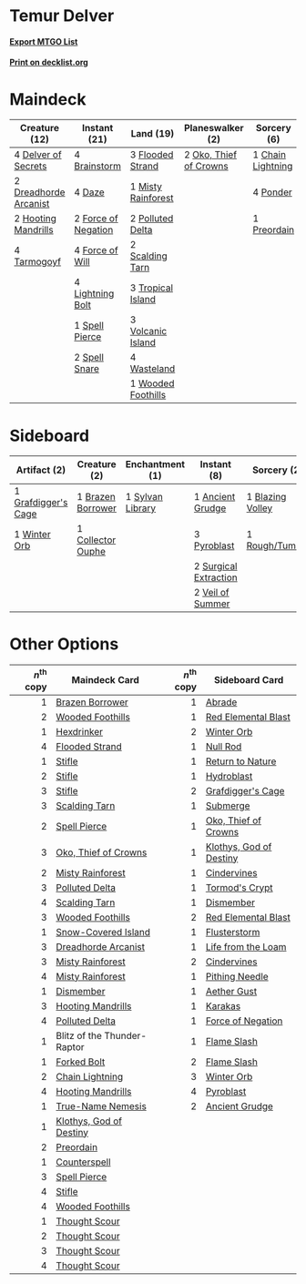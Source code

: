# Temur Delver

#### [Export MTGO List](../collection/Temur%20Delver/Temur%20Delver.txt)
#### [Print on decklist.org](http://decklist.org/?deckmain=4%09Brainstorm%0A1%09Chain%20Lightning%0A4%09Daze%0A4%09Delver%20of%20Secrets%0A2%09Dreadhorde%20Arcanist%0A3%09Flooded%20Strand%0A2%09Force%20of%20Negation%0A4%09Force%20of%20Will%0A2%09Hooting%20Mandrills%0A4%09Lightning%20Bolt%0A1%09Misty%20Rainforest%0A2%09Oko,%20Thief%20of%20Crowns%0A2%09Polluted%20Delta%0A4%09Ponder%0A1%09Preordain%0A2%09Scalding%20Tarn%0A1%09Spell%20Pierce%0A2%09Spell%20Snare%0A4%09Tarmogoyf%0A3%09Tropical%20Island%0A3%09Volcanic%20Island%0A4%09Wasteland%0A1%09Wooded%20Foothills&deckside=1%09Ancient%20Grudge%0A1%09Blazing%20Volley%0A1%09Brazen%20Borrower%0A1%09Collector%20Ouphe%0A1%09Grafdigger's%20Cage%0A3%09Pyroblast%0A1%09Rough/Tumble%0A2%09Surgical%20Extraction%0A1%09Sylvan%20Library%0A2%09Veil%20of%20Summer%0A1%09Winter%20Orb)
# Maindeck

|                                         Creature (12)                                          |                                         Instant (21)                                         |                                          Land (19)                                          |                                        Planeswalker (2)                                         |                                        Sorcery (6)                                         |
|------------------------------------------------------------------------------------------------|----------------------------------------------------------------------------------------------|---------------------------------------------------------------------------------------------|-------------------------------------------------------------------------------------------------|--------------------------------------------------------------------------------------------|
|4 [Delver of Secrets](http://gatherer.wizards.com/Pages/Card/Details.aspx?multiverseid=226749)  |4 [Brainstorm](http://gatherer.wizards.com/Pages/Card/Details.aspx?multiverseid=3897)         |3 [Flooded Strand](http://gatherer.wizards.com/Pages/Card/Details.aspx?multiverseid=405098)  |2 [Oko, Thief of Crowns](http://gatherer.wizards.com/Pages/Card/Details.aspx?multiverseid=473159)|1 [Chain Lightning](http://gatherer.wizards.com/Pages/Card/Details.aspx?multiverseid=446139)|
|2 [Dreadhorde Arcanist](http://gatherer.wizards.com/Pages/Card/Details.aspx?multiverseid=461052)|4 [Daze](http://gatherer.wizards.com/Pages/Card/Details.aspx?multiverseid=189255)             |1 [Misty Rainforest](http://gatherer.wizards.com/Pages/Card/Details.aspx?multiverseid=405102)|                                                                                                 |4 [Ponder](http://gatherer.wizards.com/Pages/Card/Details.aspx?multiverseid=451051)         |
|2 [Hooting Mandrills](http://gatherer.wizards.com/Pages/Card/Details.aspx?multiverseid=386558)  |2 [Force of Negation](http://gatherer.wizards.com/Pages/Card/Details.aspx?multiverseid=464001)|2 [Polluted Delta](http://gatherer.wizards.com/Pages/Card/Details.aspx?multiverseid=405104)  |                                                                                                 |1 [Preordain](http://gatherer.wizards.com/Pages/Card/Details.aspx?multiverseid=405347)      |
|4 [Tarmogoyf](http://gatherer.wizards.com/Pages/Card/Details.aspx?multiverseid=136142)          |4 [Force of Will](http://gatherer.wizards.com/Pages/Card/Details.aspx?multiverseid=3107)      |2 [Scalding Tarn](http://gatherer.wizards.com/Pages/Card/Details.aspx?multiverseid=405107)   |                                                                                                 |                                                                                            |
|                                                                                                |4 [Lightning Bolt](http://gatherer.wizards.com/Pages/Card/Details.aspx?multiverseid=806)      |3 [Tropical Island](http://gatherer.wizards.com/Pages/Card/Details.aspx?multiverseid=884)    |                                                                                                 |                                                                                            |
|                                                                                                |1 [Spell Pierce](http://gatherer.wizards.com/Pages/Card/Details.aspx?multiverseid=425876)     |3 [Volcanic Island](http://gatherer.wizards.com/Pages/Card/Details.aspx?multiverseid=887)    |                                                                                                 |                                                                                            |
|                                                                                                |2 [Spell Snare](http://gatherer.wizards.com/Pages/Card/Details.aspx?multiverseid=446100)      |4 [Wasteland](http://gatherer.wizards.com/Pages/Card/Details.aspx?multiverseid=413790)       |                                                                                                 |                                                                                            |
|                                                                                                |                                                                                              |1 [Wooded Foothills](http://gatherer.wizards.com/Pages/Card/Details.aspx?multiverseid=405116)|                                                                                                 |                                                                                            |


# Sideboard

|                                         Artifact (2)                                         |                                        Creature (2)                                        |                                     Enchantment (1)                                     |                                          Instant (8)                                           |                                        Sorcery (2)                                        |
|----------------------------------------------------------------------------------------------|--------------------------------------------------------------------------------------------|-----------------------------------------------------------------------------------------|------------------------------------------------------------------------------------------------|-------------------------------------------------------------------------------------------|
|1 [Grafdigger's Cage](http://gatherer.wizards.com/Pages/Card/Details.aspx?multiverseid=278452)|1 [Brazen Borrower](http://gatherer.wizards.com/Pages/Card/Details.aspx?multiverseid=473001)|1 [Sylvan Library](http://gatherer.wizards.com/Pages/Card/Details.aspx?multiverseid=2240)|1 [Ancient Grudge](http://gatherer.wizards.com/Pages/Card/Details.aspx?multiverseid=235600)     |1 [Blazing Volley](http://gatherer.wizards.com/Pages/Card/Details.aspx?multiverseid=426821)|
|1 [Winter Orb](http://gatherer.wizards.com/Pages/Card/Details.aspx?multiverseid=643)          |1 [Collector Ouphe](http://gatherer.wizards.com/Pages/Card/Details.aspx?multiverseid=464107)|                                                                                         |3 [Pyroblast](http://gatherer.wizards.com/Pages/Card/Details.aspx?multiverseid=4083)            |1 [Rough/Tumble](http://gatherer.wizards.com/Pages/Card/Details.aspx?multiverseid=376475)  |
|                                                                                              |                                                                                            |                                                                                         |2 [Surgical Extraction](http://gatherer.wizards.com/Pages/Card/Details.aspx?multiverseid=397706)|                                                                                           |
|                                                                                              |                                                                                            |                                                                                         |2 [Veil of Summer](http://gatherer.wizards.com/Pages/Card/Details.aspx?multiverseid=466952)     |                                                                                           |


# Other Options

|*n*<sup>th</sup> copy|                                          Maindeck Card                                           |*n*<sup>th</sup> copy|                                          Sideboard Card                                          |
|--------------------:|--------------------------------------------------------------------------------------------------|--------------------:|--------------------------------------------------------------------------------------------------|
|                    1|[Brazen Borrower](http://gatherer.wizards.com/Pages/Card/Details.aspx?multiverseid=473001)        |                    1|[Abrade](http://gatherer.wizards.com/Pages/Card/Details.aspx?multiverseid=430772)                 |
|                    2|[Wooded Foothills](http://gatherer.wizards.com/Pages/Card/Details.aspx?multiverseid=405116)       |                    1|[Red Elemental Blast](http://gatherer.wizards.com/Pages/Card/Details.aspx?multiverseid=814)       |
|                    1|[Hexdrinker](http://gatherer.wizards.com/Pages/Card/Details.aspx?multiverseid=464117)             |                    2|[Winter Orb](http://gatherer.wizards.com/Pages/Card/Details.aspx?multiverseid=643)                |
|                    4|[Flooded Strand](http://gatherer.wizards.com/Pages/Card/Details.aspx?multiverseid=405098)         |                    1|[Null Rod](http://gatherer.wizards.com/Pages/Card/Details.aspx?multiverseid=383034)               |
|                    1|[Stifle](http://gatherer.wizards.com/Pages/Card/Details.aspx?multiverseid=382377)                 |                    1|[Return to Nature](http://gatherer.wizards.com/Pages/Card/Details.aspx?multiverseid=461102)       |
|                    2|[Stifle](http://gatherer.wizards.com/Pages/Card/Details.aspx?multiverseid=382377)                 |                    1|[Hydroblast](http://gatherer.wizards.com/Pages/Card/Details.aspx?multiverseid=3915)               |
|                    3|[Stifle](http://gatherer.wizards.com/Pages/Card/Details.aspx?multiverseid=382377)                 |                    2|[Grafdigger's Cage](http://gatherer.wizards.com/Pages/Card/Details.aspx?multiverseid=278452)      |
|                    3|[Scalding Tarn](http://gatherer.wizards.com/Pages/Card/Details.aspx?multiverseid=405107)          |                    1|[Submerge](http://gatherer.wizards.com/Pages/Card/Details.aspx?multiverseid=21296)                |
|                    2|[Spell Pierce](http://gatherer.wizards.com/Pages/Card/Details.aspx?multiverseid=425876)           |                    1|[Oko, Thief of Crowns](http://gatherer.wizards.com/Pages/Card/Details.aspx?multiverseid=473159)   |
|                    3|[Oko, Thief of Crowns](http://gatherer.wizards.com/Pages/Card/Details.aspx?multiverseid=473159)   |                    1|[Klothys, God of Destiny](http://gatherer.wizards.com/Pages/Card/Details.aspx?multiverseid=476471)|
|                    2|[Misty Rainforest](http://gatherer.wizards.com/Pages/Card/Details.aspx?multiverseid=405102)       |                    1|[Cindervines](http://gatherer.wizards.com/Pages/Card/Details.aspx?multiverseid=457305)            |
|                    3|[Polluted Delta](http://gatherer.wizards.com/Pages/Card/Details.aspx?multiverseid=405104)         |                    1|[Tormod's Crypt](http://gatherer.wizards.com/Pages/Card/Details.aspx?multiverseid=389723)         |
|                    4|[Scalding Tarn](http://gatherer.wizards.com/Pages/Card/Details.aspx?multiverseid=405107)          |                    1|[Dismember](http://gatherer.wizards.com/Pages/Card/Details.aspx?multiverseid=382182)              |
|                    3|[Wooded Foothills](http://gatherer.wizards.com/Pages/Card/Details.aspx?multiverseid=405116)       |                    2|[Red Elemental Blast](http://gatherer.wizards.com/Pages/Card/Details.aspx?multiverseid=814)       |
|                    1|[Snow-Covered Island](http://gatherer.wizards.com/Pages/Card/Details.aspx?multiverseid=121130)    |                    1|[Flusterstorm](http://gatherer.wizards.com/Pages/Card/Details.aspx?multiverseid=228255)           |
|                    3|[Dreadhorde Arcanist](http://gatherer.wizards.com/Pages/Card/Details.aspx?multiverseid=461052)    |                    1|[Life from the Loam](http://gatherer.wizards.com/Pages/Card/Details.aspx?multiverseid=338409)     |
|                    3|[Misty Rainforest](http://gatherer.wizards.com/Pages/Card/Details.aspx?multiverseid=405102)       |                    2|[Cindervines](http://gatherer.wizards.com/Pages/Card/Details.aspx?multiverseid=457305)            |
|                    4|[Misty Rainforest](http://gatherer.wizards.com/Pages/Card/Details.aspx?multiverseid=405102)       |                    1|[Pithing Needle](http://gatherer.wizards.com/Pages/Card/Details.aspx?multiverseid=129526)         |
|                    1|[Dismember](http://gatherer.wizards.com/Pages/Card/Details.aspx?multiverseid=382182)              |                    1|[Aether Gust](http://gatherer.wizards.com/Pages/Card/Details.aspx?multiverseid=466796)            |
|                    3|[Hooting Mandrills](http://gatherer.wizards.com/Pages/Card/Details.aspx?multiverseid=386558)      |                    1|[Karakas](http://gatherer.wizards.com/Pages/Card/Details.aspx?multiverseid=413782)                |
|                    4|[Polluted Delta](http://gatherer.wizards.com/Pages/Card/Details.aspx?multiverseid=405104)         |                    1|[Force of Negation](http://gatherer.wizards.com/Pages/Card/Details.aspx?multiverseid=464001)      |
|                    1|Blitz of the Thunder-Raptor                                                                       |                    1|[Flame Slash](http://gatherer.wizards.com/Pages/Card/Details.aspx?multiverseid=416914)            |
|                    1|[Forked Bolt](http://gatherer.wizards.com/Pages/Card/Details.aspx?multiverseid=401702)            |                    2|[Flame Slash](http://gatherer.wizards.com/Pages/Card/Details.aspx?multiverseid=416914)            |
|                    2|[Chain Lightning](http://gatherer.wizards.com/Pages/Card/Details.aspx?multiverseid=446139)        |                    3|[Winter Orb](http://gatherer.wizards.com/Pages/Card/Details.aspx?multiverseid=643)                |
|                    4|[Hooting Mandrills](http://gatherer.wizards.com/Pages/Card/Details.aspx?multiverseid=386558)      |                    4|[Pyroblast](http://gatherer.wizards.com/Pages/Card/Details.aspx?multiverseid=4083)                |
|                    1|[True-Name Nemesis](http://gatherer.wizards.com/Pages/Card/Details.aspx?multiverseid=446104)      |                    2|[Ancient Grudge](http://gatherer.wizards.com/Pages/Card/Details.aspx?multiverseid=235600)         |
|                    1|[Klothys, God of Destiny](http://gatherer.wizards.com/Pages/Card/Details.aspx?multiverseid=476471)|                     |                                                                                                  |
|                    2|[Preordain](http://gatherer.wizards.com/Pages/Card/Details.aspx?multiverseid=405347)              |                     |                                                                                                  |
|                    1|[Counterspell](http://gatherer.wizards.com/Pages/Card/Details.aspx?multiverseid=699)              |                     |                                                                                                  |
|                    3|[Spell Pierce](http://gatherer.wizards.com/Pages/Card/Details.aspx?multiverseid=425876)           |                     |                                                                                                  |
|                    4|[Stifle](http://gatherer.wizards.com/Pages/Card/Details.aspx?multiverseid=382377)                 |                     |                                                                                                  |
|                    4|[Wooded Foothills](http://gatherer.wizards.com/Pages/Card/Details.aspx?multiverseid=405116)       |                     |                                                                                                  |
|                    1|[Thought Scour](http://gatherer.wizards.com/Pages/Card/Details.aspx?multiverseid=380203)          |                     |                                                                                                  |
|                    2|[Thought Scour](http://gatherer.wizards.com/Pages/Card/Details.aspx?multiverseid=380203)          |                     |                                                                                                  |
|                    3|[Thought Scour](http://gatherer.wizards.com/Pages/Card/Details.aspx?multiverseid=380203)          |                     |                                                                                                  |
|                    4|[Thought Scour](http://gatherer.wizards.com/Pages/Card/Details.aspx?multiverseid=380203)          |                     |                                                                                                  |


